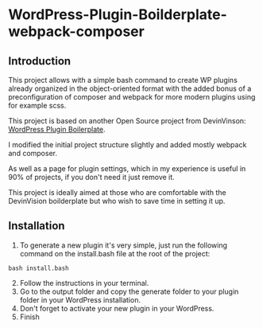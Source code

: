 # WordPress-Plugin-Boilderplate-webpack-composer

## Introduction

This project allows with a simple bash command to create WP plugins already organized in the object-oriented format with the added bonus of a preconfiguration of composer and webpack for more modern plugins using for example scss.

This project is based on another Open Source project from DevinVinson: [WordPress Plugin Boilerplate](https://github.com/DevinVinson/WordPress-Plugin-Boilerplate).

I modified the initial project structure slightly and added mostly webpack and composer.

As well as a page for plugin settings, which in my experience is useful in 90% of projects, if you don't need it just remove it.

This project is ideally aimed at those who are comfortable with the DevinVision boilderplate but who wish to save time in setting it up.

## Installation

1. To generate a new plugin it's very simple, just run the following command on the install.bash file at the root of the project:
```
bash install.bash
```
2. Follow the instructions in your terminal.
3. Go to the output folder and copy the generate folder to your plugin folder in your WordPress installation.
4. Don't forget to activate your new plugin in your WordPress.
5. Finish

